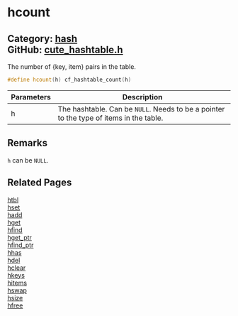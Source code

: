 [//]: # (This file is automatically generated by Cute Framework's docs parser.)
[//]: # (Do not edit this file by hand!)
[//]: # (See: https://github.com/RandyGaul/cute_framework/blob/master/samples/docs_parser.cpp)
[](../header.md ':include')

# hcount

Category: [hash](/api_reference?id=hash)  
GitHub: [cute_hashtable.h](https://github.com/RandyGaul/cute_framework/blob/master/include/cute_hashtable.h)  
---

The number of {key, item} pairs in the table.

```cpp
#define hcount(h) cf_hashtable_count(h)
```

Parameters | Description
--- | ---
h | The hashtable. Can be `NULL`. Needs to be a pointer to the type of items in the table.

## Remarks

`h` can be `NULL`.

## Related Pages

[htbl](/hash/htbl.md)  
[hset](/hash/hset.md)  
[hadd](/hash/hadd.md)  
[hget](/hash/hget.md)  
[hfind](/hash/hfind.md)  
[hget_ptr](/hash/hget_ptr.md)  
[hfind_ptr](/hash/hfind_ptr.md)  
[hhas](/hash/hhas.md)  
[hdel](/hash/hdel.md)  
[hclear](/hash/hclear.md)  
[hkeys](/hash/hkeys.md)  
[hitems](/hash/hitems.md)  
[hswap](/hash/hswap.md)  
[hsize](/hash/hsize.md)  
[hfree](/hash/hfree.md)  
